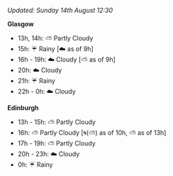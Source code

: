 *Updated: Sunday 14th August 12:30*

**Glasgow**

* 13h, 14h: :partly_sunny: Partly Cloudy
* 15h: :umbrella: Rainy [:cloud: as of 9h]
* 16h - 19h: :cloud: Cloudy [:partly_sunny: as of 9h]
* 20h: :cloud: Cloudy
* 21h: :umbrella: Rainy
* 22h - 0h: :cloud: Cloudy

**Edinburgh**

* 13h - 15h: :partly_sunny: Partly Cloudy
* 16h: :partly_sunny: Partly Cloudy [:cyclone:(:partly_sunny:) as of 10h, :partly_sunny: as of 13h]
* 17h - 19h: :partly_sunny: Partly Cloudy
* 20h - 23h: :cloud: Cloudy
* 0h: :umbrella: Rainy
